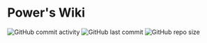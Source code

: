 # Power's Wiki
![GitHub commit activity](https://img.shields.io/github/commit-activity/m/linyuxuanlin/Wiki_Docusaurus)
![GitHub last commit](https://img.shields.io/github/last-commit/linyuxuanlin/Wiki_Docusaurus)
![GitHub repo size](https://img.shields.io/github/repo-size/linyuxuanlin/Wiki_Docusaurus)
